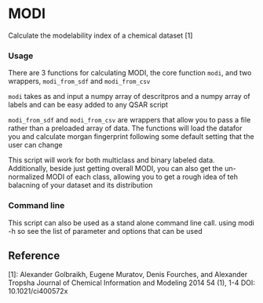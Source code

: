 # MODI
Calculate the modelability index of a chemical dataset [1]

### Usage
There are 3 functions for calculating MODI, the core function `modi`, and two wrappers, `modi_from_sdf` and `modi_from_csv`

`modi` takes as and input a numpy array of descritpros and a numpy array of labels and can be easy added to any QSAR script

`modi_from_sdf` and `modi_from_csv` are wrappers that allow you to pass a file rather than a preloaded array of data. The functions will load the datafor you and calculate morgan fingerprint following some default setting that the user can change

This script will work for both multiclass and binary labeled data. Additionally, beside just getting overall MODI, you can also get the un-normalized MODI of each class, allowing you to get a rough idea of teh balacning of your dataset and its distribution

### Command line
This script can also be used as a stand alone command line call. using modi -h so see the list of parameter and options that can be used

## Reference
[1]: Alexander Golbraikh, Eugene Muratov, Denis Fourches, and Alexander Tropsha
Journal of Chemical Information and Modeling 2014 54 (1), 1-4
DOI: 10.1021/ci400572x
